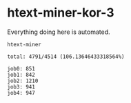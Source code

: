 # htext-miner-kor-3

Everything doing here is automated.

```
htext-miner

total: 4791/4514 (106.13646433318564%)

job0: 851
job1: 842
job2: 1210
job3: 941
job4: 947
```